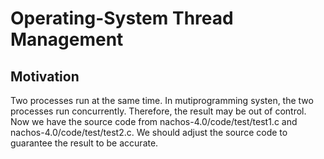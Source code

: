 # Operating-System Thread Management 
## Motivation 
Two processes run at the same time. 
In mutiprogramming systen, the two processes run concurrently.
Therefore, the result may be out of control. 
Now we have the source code from nachos-4.0/code/test/test1.c and nachos-4.0/code/test/test2.c. 
We should adjust the source code to guarantee the result to be accurate.
